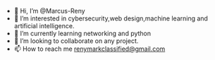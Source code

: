 - 👋 Hi, I’m @Marcus-Reny
- 👀 I’m interested in cybersecurity,web design,machine learning and artificial intelligence.
- 🌱 I’m currently learning networking and python
- 💞️ I’m looking to collaborate on any project.
- 📫 How to reach me renymarkclassified@gmail.com


